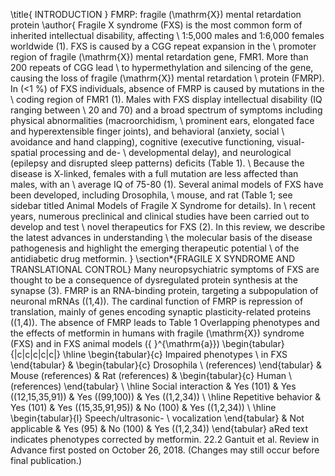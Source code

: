 \title{
INTRODUCTION
}
FMRP: fragile \(\mathrm{X}\) mental retardation protein
\author{
Fragile X syndrome (FXS) is the most common form of inherited intellectual disability, affecting \\ 1:5,000 males and 1:6,000 females worldwide (1). FXS is caused by a CGG repeat expansion in the \\ promoter region of fragile \(\mathrm{X}\) mental retardation gene, FMR1. More than 200 repeats of CGG lead \\ to hypermethylation and silencing of the gene, causing the loss of fragile \(\mathrm{X}\) mental retardation \\ protein (FMRP). In \(<1 \%\) of FXS individuals, absence of FMRP is caused by mutations in the \\ coding region of FMR1 (1). Males with FXS display intellectual disability (IQ ranging between \\ 20 and 70) and a broad spectrum of symptoms including physical abnormalities (macroorchidism, \\ prominent ears, elongated face and hyperextensible finger joints), and behavioral (anxiety, social \\ avoidance and hand clapping), cognitive (executive functioning, visual-spatial processing and de- \\ developmental delay), and neurological (epilepsy and disrupted sleep patterns) deficits (Table 1). \\ Because the disease is X-linked, females with a full mutation are less affected than males, with an \\ average IQ of 75-80 (1). Several animal models of FXS have been developed, including Drosophila, \\ mouse, and rat (Table 1; see sidebar titled Animal Models of Fragile X Syndrome for details). In \\ recent years, numerous preclinical and clinical studies have been carried out to develop and test \\ novel therapeutics for FXS (2). In this review, we describe the latest advances in understanding \\ the molecular basis of the disease pathogenesis and highlight the emerging therapeutic potential \\ of the antidiabetic drug metformin.
}
\section*{FRAGILE X SYNDROME AND TRANSLATIONAL CONTROL}
Many neuropsychiatric symptoms of FXS are thought to be a consequence of dysregulated protein synthesis at the synapse (3). FMRP is an RNA-binding protein, targeting a subpopulation of neuronal mRNAs \((1,4)\). The cardinal function of FMRP is repression of translation, mainly of genes encoding synaptic plasticity-related proteins \((1,4)\). The absence of FMRP leads to
Table 1 Overlapping phenotypes and the effects of metformin in humans with fragile \(\mathrm{X}\) syndrome (FXS) and in FXS animal models \({ }^{\mathrm{a}}\)
\begin{tabular}{|c|c|c|c|c|}
\hline \begin{tabular}{c} 
Impaired phenotypes \\
in FXS
\end{tabular} & \begin{tabular}{c} 
Drosophila \\
(references)
\end{tabular} & Mouse (references) & Rat (references) & \begin{tabular}{c} 
Human \\
(references)
\end{tabular} \\
\hline Social interaction & Yes (101) & Yes \((12,15,35,91)\) & Yes \((99,100)\) & Yes \((1,2,34)\) \\
\hline Repetitive behavior & Yes (101) & Yes \((15,35,91,95)\) & No (100) & Yes \((1,2,34)\) \\
\hline \begin{tabular}{l} 
Speech/ultrasonic- \\
vocalization
\end{tabular} & Not applicable & Yes (95) & No (100) & Yes \((1,2,34)\)
\end{tabular}
aRed text indicates phenotypes corrected by metformin.
22.2 Gantuit et al.
Review in Advance first posted on October 26, 2018. (Changes may still occur before final publication.)